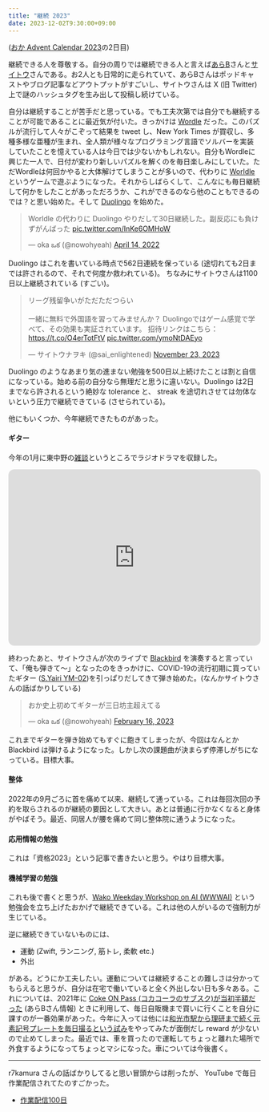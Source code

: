```yaml
---
title: "継続 2023"
date: 2023-12-02T9:30:00+09:00
---
```


([おか Advent Calendar 2023](https://adventar.org/calendars/9232)の2日目)

継続できる人を尊敬する。自分の周りでは継続できる人と言えば[あらB](https://twitter.com/ark_B)さんと[サイトウ](https://twitter.com/sai_enlightened)さんである。お2人とも日常的に走られていて、あらBさんはポッドキャストやブログ記事などアウトプットがすごいし、サイトウさんは X (旧 Twitter)上で謎のハッシュタグを生み出して投稿し続けている。

自分は継続することが苦手だと思っている。でも工夫次第では自分でも継続することが可能であることに最近気が付いた。きっかけは [Wordle](https://www.nytimes.com/games/wordle/index.html) だった。このパズルが流行して人々がこぞって結果を tweet し、New York Times が買収し、多種多様な亜種が生まれ、全人類が様々なプログラミング言語でソルバーを実装していたことを憶えている人は今日では少ないかもしれない。自分もWordleに興じた一人で、日付が変わり新しいパズルを解くのを毎日楽しみにしていた。ただWordleは何回かやると大体解けてしまうことが多いので、代わりに [Worldle](https://worldle.teuteuf.fr/) というゲームで遊ぶようになった。それからしばらくして、こんなにも毎日継続して何かをしたことがあっただろうか、これができるのなら他のこともできるのでは？と思い始めた。そして [Duolingo](https://ja.duolingo.com/) を始めた。

<blockquote class="twitter-tweet tw-align-center"><p lang="ja" dir="ltr">Worldle の代わりに Duolingo やりだして30日継続した。副反応にも負けずがんばった <a href="https://t.co/InKe6OMHoW">pic.twitter.com/InKe6OMHoW</a></p>&mdash; oka ఒక (@nowohyeah) <a href="https://twitter.com/nowohyeah/status/1514692853653401600?ref_src=twsrc%5Etfw">April 14, 2022</a></blockquote> <script async src="https://platform.twitter.com/widgets.js" charset="utf-8"></script>

Duolingo はこれを書いている時点で562日連続を保っている (途切れても2日までは許されるので、それで何度か救われている)。
ちなみにサイトウさんは1100日以上継続されている (すごい)。

<blockquote class="twitter-tweet tw-align-center"><p lang="ja" dir="ltr">リーグ残留争いがただただつらい<br><br>一緒に無料で外国語を習ってみませんか？ Duolingoではゲーム感覚で学べて、その効果も実証されています。 招待リンクはこちら：<a href="https://t.co/O4erTotFtV">https://t.co/O4erTotFtV</a> <a href="https://t.co/ymoNtDAEyo">pic.twitter.com/ymoNtDAEyo</a></p>&mdash; サイトウナヲキ (@sai_enlightened) <a href="https://twitter.com/sai_enlightened/status/1727514095820452164?ref_src=twsrc%5Etfw">November 23, 2023</a></blockquote> <script async src="https://platform.twitter.com/widgets.js" charset="utf-8"></script>

Duolingo のようなあまり気の進まない勉強を500日以上続けたことは割と自信になっている。始める前の自分なら無理だと思うに違いない。Duolingo は2日までなら許されるという絶妙な tolerance と、 streak を途切れさせては勿体ないという圧力で継続できている (させられている)。

他にもいくつか、今年継続できたものがあった。

#### ギター

今年の1月に東中野の[雑談](https://zatsudan.co.jp/)というところでラジオドラマを収録した。

<iframe style="border-radius:12px" src="https://open.spotify.com/embed/episode/7moN58Btv1spZ1TCpuqAKb?utm_source=generator" width="100%" height="352" frameBorder="0" allowfullscreen="" allow="autoplay; clipboard-write; encrypted-media; fullscreen; picture-in-picture" loading="lazy"></iframe>

終わったあと、サイトウさんが次のライブで [Blackbird](https://youtu.be/Man4Xw8Xypo) を演奏すると言っていて、「俺も弾きて〜」となったのをきっかけに、COVID-19の流行初期に買っていたギター ([S.Yairi YM-02](https://kcmusic.jp/syairi/compact-acoustic.html))を引っぱりだしてきて弾き始めた。(なんかサイトウさんの話ばかりしている)

<blockquote class="twitter-tweet tw-align-center"><p lang="ja" dir="ltr">おか史上初めてギターが三日坊主超えてる</p>&mdash; oka ఒక (@nowohyeah) <a href="https://twitter.com/nowohyeah/status/1626142483469008896?ref_src=twsrc%5Etfw">February 16, 2023</a></blockquote> <script async src="https://platform.twitter.com/widgets.js" charset="utf-8"></script>

これまでギターを弾き始めてもすぐに飽きてしまったが、今回はなんとか Blackbird は弾けるようになった。しかし次の課題曲が決まらず停滞しがちになっている。目標大事。

#### 整体

2022年の9月ごろに首を痛めて以来、継続して通っている。これは毎回次回の予約を取らされるのが継続の要因として大きい。あとは普通に行かなくなると身体がやばそう。最近、同居人が腰を痛めて同じ整体院に通うようになった。

#### 応用情報の勉強

これは「資格2023」という記事で書きたいと思う。やはり目標大事。

#### 機械学習の勉強

これも後で書くと思うが、[Wako Weekday Workshop on AI (WWWAI)](https://wwwai.connpass.com/) という勉強会を立ち上げたおかげで継続できている。これは他の人がいるので強制力が生じている。

逆に継続できていないものには、

- 運動 (Zwift, ランニング, 筋トレ, 柔軟 etc.)
- 外出

がある。どうにか工夫したい。運動については継続することの難しさは分かってもらえると思うが、自分は在宅で働いていると全く外出しない日も多々ある。これについては、2021年に [Coke ON Pass (コカコーラのサブスク)が当初半額だった](https://www.watch.impress.co.jp/docs/news/1317568.html) (あらBさん情報) ときに利用して、毎日自販機まで買いに行くことを自分に課すのが一番効果があった。今年に入っては他には[和光市駅から理研まで続く元素記号プレートを毎日撮るという試み](https://github.com/pn11/element-of-the-day)をやってみたが面倒だし reward が少ないので止めてしまった。最近では、車を買ったので運転してちょっと離れた場所で外食するようになってちょっとマシになった。車については今後書く。

----

r7kamura さんの話ばかりしてると思い冒頭からは削ったが、 YouTube で毎日作業配信されてたのすごかった。

- [作業配信100日](https://r7kamura.com/articles/2022-08-12-streaming-100days)
